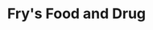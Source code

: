 ---
title: "Fry's Food and Drug"
url: /phoenix/frys-food-and-drug-east-thomas-road/
shop: supermarket
---
